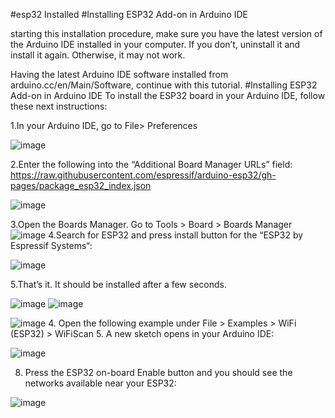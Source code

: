 #esp32 Installed
#Installing ESP32 Add-on in Arduino IDE

starting this installation procedure, make sure you have the latest version of the Arduino IDE installed in your computer. If you don’t, uninstall it and install it again. Otherwise, it may not work.

Having the latest Arduino IDE software installed from arduino.cc/en/Main/Software, continue with this tutorial.
#Installing ESP32 Add-on in Arduino IDE
To install the ESP32 board in your Arduino IDE, follow these next instructions:

1.In your Arduino IDE, go to File> Preferences

![image](https://user-images.githubusercontent.com/107868423/182033190-fd97c84f-3f7c-40ed-9301-12cf7ceda4ce.png)

2.Enter the following into the “Additional Board Manager URLs” field:
https://raw.githubusercontent.com/espressif/arduino-esp32/gh-pages/package_esp32_index.json

![image](https://user-images.githubusercontent.com/107868423/182033229-c4a6c9f5-e8d5-494b-a79e-b07a3d4b9b21.png)

3.Open the Boards Manager. Go to Tools > Board > Boards Manager
![image](https://user-images.githubusercontent.com/107868423/182033240-6b90231f-67d8-4472-8144-081b039af3c3.png)
4.Search for ESP32 and press install button for the “ESP32 by Espressif Systems“:

![image](https://user-images.githubusercontent.com/107868423/182033249-974df01a-ee5f-4b66-86c0-aa7f8e00d235.png)

5.That’s it. It should be installed after a few seconds.


![image](https://user-images.githubusercontent.com/107868423/182033262-c1c8c1ed-e581-4dbb-8409-885631b9541c.png)
![image](https://user-images.githubusercontent.com/107868423/182033271-6ab3b60f-2718-486d-b71e-cf0599143acd.png)

![image](https://user-images.githubusercontent.com/107868423/182033275-dd38475f-e5cb-4f35-934f-58de3e34e1da.png)
4. Open the following example under File > Examples > WiFi (ESP32) > WiFiScan
5. A new sketch opens in your Arduino IDE:

![image](https://user-images.githubusercontent.com/107868423/182033305-512a4996-75b5-4a4a-9619-a0692a80d797.png)


8. Press the ESP32 on-board Enable button and you should see the networks available near your ESP32:


![image](https://user-images.githubusercontent.com/107868423/182033347-3637d239-9ee2-45f7-ba41-5e715262bdc7.png)







